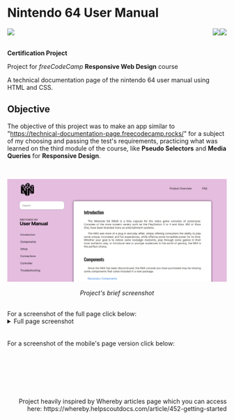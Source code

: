 # Nintendo 64 User Manual
<img align="left" src="https://img.shields.io/badge/freecodecamp-27273D?style=for-the-badge&logo=freecodecamp&logoColor=white"><img align="right" src="https://img.shields.io/badge/CSS3-1572B6?style=for-the-badge&logo=css3&logoColor=white"><img align="right" src="https://img.shields.io/badge/HTML5-E34F26?style=for-the-badge&logo=html5&logoColor=white"> 

<br>
<br>

**Certification Project**  

Project for *freeCodeCamp* **Responsive Web Design** course  

A technical documentation page of the nintendo 64 user manual using HTML and CSS.

## Objective
The objective of this project was to make an app similar to "https://technical-documentation-page.freecodecamp.rocks/" for a subject of my choosing and passing the test's requirements, practicing what was learned on the third module of the course, like **Pseudo Selectors** and **Media Queries** for **Responsive Design**.

<br>

![Project's screenshot](images/page-start.png)
*<p align="center">Project's brief screenshot</p>* 

<br>
For a screenshot of the full page click below:

<br>

<details>
<summary>Full page screenshot</summary>
<br>

  ![Project's screenshot](images/screenshot.png)
</details>

<br>
<br>
For a screenshot of the mobile's page version click below:

<br>

<br>
<br>
<br>
<br>
<br>
<br>
    <p align="right">Project heavily inspired by Whereby articles page which you can access here: https://whereby.helpscoutdocs.com/article/452-getting-started</p>